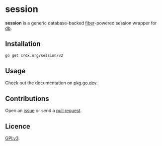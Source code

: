 # session

**session** is a generic database-backed [fiber](https://github.com/gofiber/fiber)-powered session wrapper for [db](https://github.com/crdx/db).

## Installation

```sh
go get crdx.org/session/v2
```

## Usage

Check out the documentation on [pkg.go.dev](https://pkg.go.dev/crdx.org/session).

## Contributions

Open an [issue](https://github.com/crdx/session/issues) or send a [pull request](https://github.com/crdx/session/pulls).

## Licence

[GPLv3](LICENCE).
